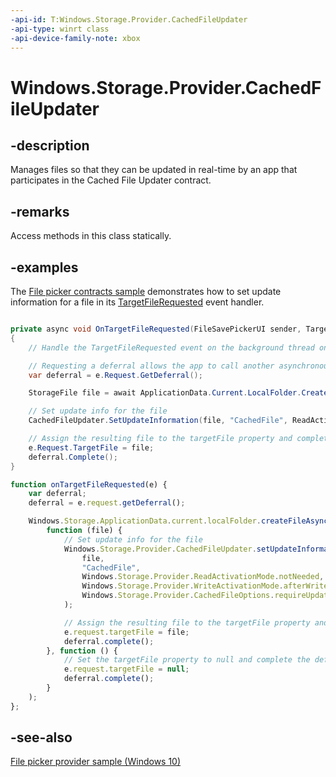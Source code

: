 ```yaml
---
-api-id: T:Windows.Storage.Provider.CachedFileUpdater
-api-type: winrt class
-api-device-family-note: xbox
---
```


<!-- Class syntax.
public class CachedFileUpdater 
-->

# Windows.Storage.Provider.CachedFileUpdater

## -description

Manages files so that they can be updated in real-time by an app that participates in the Cached File Updater contract.

## -remarks

Access methods in this class statically.

## -examples

The [File picker contracts sample](https://github.com/microsoft/Windows-universal-samples/tree/master/Samples/FilePickerContracts) demonstrates how to set update information for a file in its [TargetFileRequested](../windows.storage.pickers.provider/filesavepickerui_targetfilerequested.md) event handler.

```csharp

private async void OnTargetFileRequested(FileSavePickerUI sender, TargetFileRequestedEventArgs e)
{
    // Handle the TargetFileRequested event on the background thread on which it was raised

    // Requesting a deferral allows the app to call another asynchronous method and complete the request at a later time
    var deferral = e.Request.GetDeferral();

    StorageFile file = await ApplicationData.Current.LocalFolder.CreateFileAsync(sender.FileName, CreationCollisionOption.ReplaceExisting);

    // Set update info for the file
    CachedFileUpdater.SetUpdateInformation(file, "CachedFile", ReadActivationMode.NotNeeded, WriteActivationMode.AfterWrite, CachedFileOptions.RequireUpdateOnAccess);

    // Assign the resulting file to the targetFile property and complete the deferral to indicate success  
    e.Request.TargetFile = file;
    deferral.Complete();
}
```

```javascript
function onTargetFileRequested(e) {
    var deferral;
    deferral = e.request.getDeferral();

    Windows.Storage.ApplicationData.current.localFolder.createFileAsync(fileSavePickerUI.fileName, Windows.Storage.CreationCollisionOption.replaceExisting).done(
        function (file) {
            // Set update info for the file
            Windows.Storage.Provider.CachedFileUpdater.setUpdateInformation(
                file,
                "CachedFile",
                Windows.Storage.Provider.ReadActivationMode.notNeeded,
                Windows.Storage.Provider.WriteActivationMode.afterWrite,
                Windows.Storage.Provider.CachedFileOptions.requireUpdateOnAccess
            );

            // Assign the resulting file to the targetFile property and complete the deferral to indicate success
            e.request.targetFile = file;
            deferral.complete();
        }, function () {
            // Set the targetFile property to null and complete the deferral to indicate failure
            e.request.targetFile = null;
            deferral.complete();
        }
    );
};
```

## -see-also

[File picker provider sample (Windows 10)](https://github.com/Microsoft/Windows-universal-samples/tree/master/Samples/FilePickerContracts)
